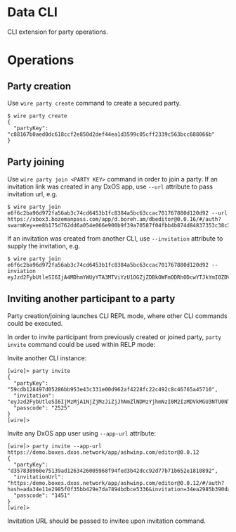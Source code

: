 # Data CLI

CLI extension for party operations.

# Operations

## Party creation

Use `wire party create` command to create a secured party.

```
$ wire party create
{
  "partyKey": "c88167b0aed0dc618ccf2e850d2def44ea1d3599c05cff2339c563bcc688066b"
}
```

## Party joining

Use `wire party join <PARTY KEY>` command in order to join a party.
If an invitation link was created in any DxOS app, use `--url` attribute to pass invitation url, e.g.

```
$ wire party join e6f6c2ba96d972fa56ab3c74cd6453b1fc8384a5bc63ccac701767880d120d92 --url https://xbox3.bozemanpass.com/app/d.boreh.am/dbeditor@0.0.16/#/auth?swarmKey=ee8b175d762dd6a054e066e900b9f39a70587f04fbb4b874d84837353c38c3ba&invitation=4b7d885a1b5927971656b5606c49439c4232e4fed0da5a91cf10678cb55cf88a&hash=78ca686ea23d0ddaaf69eddbc3a413490cecc3d3
```

If an invitation was created from another CLI, use `--invitation` attribute to supply the invitation, e.g.

```
$ wire party join e6f6c2ba96d972fa56ab3c74cd6453b1fc8384a5bc63ccac701767880d120d92 --inviation eyJzd2FybUtleSI6IjA4MDhmYWUyYTA3MTViYzU1OGZjZDBkOWFmODRhODcwYTJkYmI0ZDVlZmY3ZDYxZjI2ODc1MWFkYmYyZDE2NGQiLCJpbnZpdGF0aW9uIjoiZDVlOGI1NmU2MTA2ZmM5NzhmNmUzYmEwZDJjYzlmMmVmODFhZDEzN2NmYmQ2NDFhYTkzNDc5M2Y1NTk5YTMzZiIsImhhc2giOiI3YjRjYzAxMzViM2FjYWEwZDMxMWI3YjcxYmEyZjQwMzQwYjcwODRhIn0=
```

## Inviting another participant to a party

Party creation/joining launches CLI REPL mode, where other CLI commands could be executed.

In order to invite participant from previously created or joined party, `party invite` command could be used within RELP mode:

Invite another CLI instance:

```
[wire]> party invite
{
  "partyKey": "59cdb128497d05286bb953e43c331e00d962af4228fc22c492c8c46765a45710",
  "invitation": "eyJzd2FybUtleSI6IjMzMjA1NjZjMzJiZjJhNmZlNDMzYjhmNzI0M2IzMDVkMGU3NTU0NTAxY2I3MDg0MWE2MDI5NmExYTcyYzJjMmEiLCJpbnZpdGF0aW9uIjoiMzc4ZDkyMTA4M2RkMmU4ODMxYzdmZmY5NTRjZWU0NDMzYzFmOGI3NzkzYWI4NDY2ZTU2YzcwNmY1OTg3ZWFlOSIsImhhc2giOiIyODIxNDUwZDc1NGRmYmNhYjU5YmQ1ZjdlY2M2MWMzYjNmYTJkZGU2In0=",
  "passcode": "2525"
}
[wire]>
```

Invite any DxOS app user using `--app-url` attribute:

```
[wire]> party invite --app-url https://demo.boxes.dxos.network/app/ashwinp.com/editor@0.0.12
{
  "partyKey": "d357838960e75139ad1263426005968f94fed3b42dcc92d77b71b652e1810892",
  "invitationUrl": "https:/demo.boxes.dxos.network/app/ashwinp.com/editor@0.0.12/#/auth?hash=ada34e11e2985f0f35bb429e7da7894bdbce5336&invitation=34ea2985b390dadccd1c3efe0f32a441b9309881cf6714f2166df2279457bba3&swarmKey=25a97c85aaf7732b0826517850ecc99e5d5de3d7a9457607ddb8f5e8458f8215",
  "passcode": "1451"
}
[wire]>
```

Invitation URL should be passed to invitee upon invitation command.
